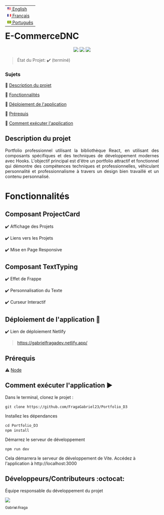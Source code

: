 <table align="right">
 <tr><td><a href="README_en.md"><img src="readme_img/us-flag.png" height="13"> English</a></td></tr>
 <tr><td><a href="README_fr.md"><img src="readme_img/fr-flag.png" height="13"> Français</a></td></tr>
 <tr><td><a href="README.md"><img src="readme_img/br-flag.png" height="13"> Português</a></td></tr>
</table>

<h1>E-CommerceDNC</h1> 

<p align="center">
  <img src="https://img.shields.io/static/v1?label=react&message=framework&color=blue&style=for-the-badge&logo=REACT"/>
  <img src="https://img.shields.io/static/v1?label=Netlify&message=deploy&color=blue&style=for-the-badge&logo=netlify"/>
  <img src="http://img.shields.io/static/v1?label=STATUT&message=TERMINÉ&color=GREEN&style=for-the-badge"/>
</p>

> État du Projet: :heavy_check_mark: (terminé)

### Sujets 

:small_blue_diamond: [Description du projet](#description-du-projet)

:small_blue_diamond: [Fonctionnalités](#fonctionnalités)

:small_blue_diamond: [Déploiement de l'application](#déploiement-de-lapplication-dash)

:small_blue_diamond: [Prérequis](#prérequis)

:small_blue_diamond: [Comment exécuter l'application](#comment-exécuter-lapplication-arrow_forward)

## Description du projet

<p align="justify">
  Portfolio professionnel utilisant la bibliothèque React, en utilisant des composants spécifiques et des techniques de développement modernes avec Hooks. L'objectif principal est d'être un portfolio attractif et fonctionnel qui démontre des compétences techniques et professionnelles, véhiculant personnalité et professionnalisme à travers un design bien travaillé et un contenu personnalisé.
</p>

# Fonctionnalités

## Composant ProjectCard

:heavy_check_mark: Affichage des Projets

:heavy_check_mark: Liens vers les Projets

:heavy_check_mark: Mise en Page Responsive

## Composant TextTyping

:heavy_check_mark: Effet de Frappe

:heavy_check_mark: Personnalisation du Texte

:heavy_check_mark: Curseur Interactif

## Déploiement de l'application :dash:

:heavy_check_mark: Lien de déploiement Netlify 
> https://gabrielfragadev.netlify.app/

## Prérequis

:warning: [Node](https://nodejs.org/en/download/)

## Comment exécuter l'application :arrow_forward:

Dans le terminal, clonez le projet :

```
git clone https://github.com/FragaGabriel23/Portfolio_D3
```

Installez les dépendances

```
cd Portfolio_D3
npm install
```

Démarrez le serveur de développement

```
npm run dev
```
Cela démarrera le serveur de développement de Vite. Accédez à l'application à http://localhost:3000


## Développeurs/Contributeurs :octocat:

Équipe responsable du développement du projet

[<img src="https://avatars.githubusercontent.com/u/122870445?v=4" width=115><br><sub>Gabriel Fraga</sub>](https://github.com/FragaGabriel23)
